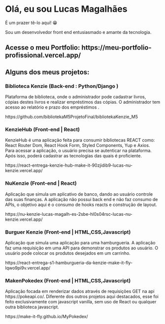 
<h1> Olá, eu sou Lucas Magalhães </h1>
<p>É um prazer tê-lo aqui! 😁 </p>
<p>Sou um desenvolvedor front end entusiasmado e amante da tecnologia. </p>
<h2>Acesse o meu Portfolio: https://meu-portfolio-profissional.vercel.app/ <h2/>

<h2>Alguns dos meus projetos:</h2>
<h3>Biblioteca Kenzie (Back-end : Python/Django )</h3>
<p>Plataforma  de  biblioteca,  onde  o  administrador  pode  cadastrar  livros,  cópias destes livros e realizar empréstimos das cópias. O administrador tem acesso ao relatório e prazo dos empréstimos .</p>
<span>https://github.com/bibliotekaM5ProjetoFinal/bibliotekaKenzie_M5</span>

<h3>KenzieHub (Front-end | React)</h3>
<p>KenzieHub é uma aplicação feita para consumir bibliotecas REACT como: React Router Dom, React Hook Form, Styled Components, Yup e Axios. Para acessar a aplicação, o usuário precisa se autenticar na plataforma. Após isso, poderá cadastrar as tecnologias das quais é proficiente.</p>
<span>https://react-entrega-kenzie-hub-make-it-90zjidib9-lucas-nu-kenzie.vercel.app/</span>

<h3>NuKenzie (Front-end | React)</h3>
<p>Aplicação que simula um aplicativo de banco, dando ao usuário controle das suas finanças. A aplicação não possui back end e não faz consumo de APIs, o objetivo aqui é o consumo de hooks reacts e construção de layout.</p>
<span>https://nu-kenzie-lucas-magalh-es-2sbe-hl0s04rsc-lucas-nu-kenzie.vercel.app/</span>

<h3>Burguer Kenzie (Front-end | HTML,CSS,Javascript)</h3>
<p>Aplicação que simula uma aplicação para uma hamburgueria. A aplicação faz uma requisição em uma API para demonstrar os produtos ao usuário. O usuário pode colocar os produtos desejados em um carrinho.</p>
<span>https://react-entrega-s1-hamburgueria-da-kenzie-make-it-fly-lqwo9pi9v.vercel.app/</span>

<h3>MakenPokedex (Front-end | HTML,CSS,Javascript)</h3>
<p>Aplicação focada em renderizar dados através de requisições GET na api https://pokeapi.co/. Diferente dos outros projetos aqui destacados, esse foi feito exclusivamente com javascript vanilla, sem uso de React ou qualquer outra biblioteca javascript.</p>
<span>https://make-it-fly.github.io/MyPokedex/</span>
<!---
Make-it-fly/Make-it-fly is a ✨ special ✨ repository because its `README.md` (this file) appears on your GitHub profile.
You can click the Preview link to take a look at your changes.
--->
